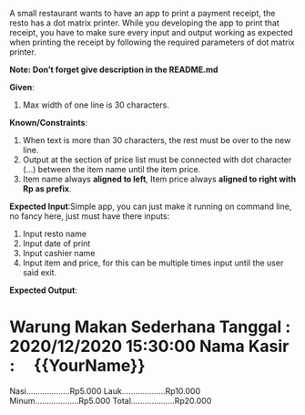 A small restaurant wants to have an app to print a payment receipt, the resto has a dot matrix printer. While you developing the app to print that receipt, you have to make sure every input and output working as expected when printing the receipt by following the required parameters of dot matrix printer.

**Note: Don’t forget give description in the README.md**

**Given**:

1. Max width of one line is 30 characters.

**Known/Constraints**:

1. When text is more than 30 characters, the rest must be over to the new line.
2. Output at the section of price list must be connected with dot character (...) between the item name until the item price.
3. Item name always **aligned to left**, Item price always **aligned to right with Rp as prefix**.

**Expected Input**:Simple app, you can just make it running on command line, no fancy here, just must have there inputs:

1. Input resto name
2. Input date of print
3. Input cashier name
4. Input item and price, for this can be multiple times input until the user said exit.

**Expected Output**:

Warung Makan Sederhana
Tanggal :	2020/12/2020 15:30:00
Nama Kasir : 	    {{YourName}}
================================
Nasi...................Rp5.000
Lauk...................Rp10.000
Minum...................Rp5.000
Total...................Rp20.000